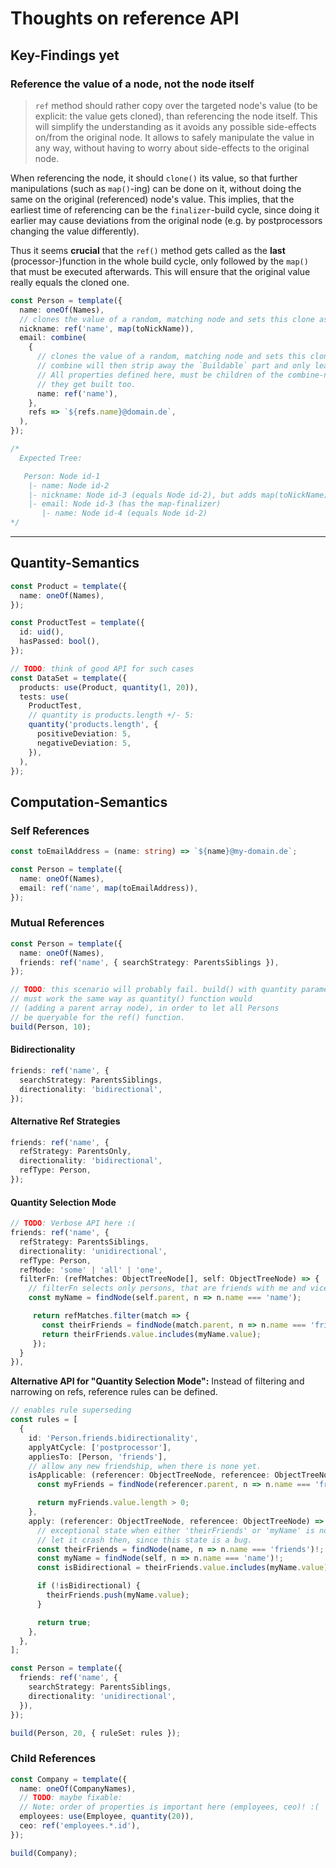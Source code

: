 # Thoughts on reference API

## Key-Findings yet

### Reference the value of a node, not the node itself

> `ref` method should rather copy over the targeted node's value (to be explicit: the value gets cloned), than referencing the node itself. This will simplify the understanding as it avoids any possible side-effects on/from the original node. It allows to safely manipulate the value in any way, without having to worry about side-effects to the original node.

When referencing the node, it should `clone()` its value, so that further manipulations (such as `map()`-ing) can be done on it, without doing the same on the original (referenced) node's value. This implies, that the earliest time of referencing can be the `finalizer`-build cycle, since doing it earlier may cause deviations from the original node (e.g. by postprocessors changing the value differently).

Thus it seems **crucial** that the `ref()` method gets called as the **last** (processor-)function in the whole build cycle, only followed by the `map()` that must be executed afterwards. This will ensure that the original value really equals the cloned one.

```ts
const Person = template({
  name: oneOf(Names),
  // clones the value of a random, matching node and sets this clone as its value
  nickname: ref('name', map(toNickName)),
  email: combine(
    {
      // clones the value of a random, matching node and sets this clone as its value
      // combine will then strip away the `Buildable` part and only leaves the value over.
      // All properties defined here, must be children of the combine-node, so that
      // they get built too.
      name: ref('name'),
    },
    refs => `${refs.name}@domain.de`,
  ),
});

/*
  Expected Tree:

   Person: Node id-1
    |- name: Node id-2
    |- nickname: Node id-3 (equals Node id-2), but adds map(toNickName) to the finalizers. 
    |- email: Node id-3 (has the map-finalizer)
       |- name: Node id-4 (equals Node id-2)
*/
```

---

## Quantity-Semantics

```ts
const Product = template({
  name: oneOf(Names),
});

const ProductTest = template({
  id: uid(),
  hasPassed: bool(),
});

// TODO: think of good API for such cases
const DataSet = template({
  products: use(Product, quantity(1, 20)),
  tests: use(
    ProductTest,
    // quantity is products.length +/- 5:
    quantity('products.length', {
      positiveDeviation: 5,
      negativeDeviation: 5,
    }),
  ),
});
```

## Computation-Semantics

### Self References

```ts
const toEmailAddress = (name: string) => `${name}@my-domain.de`;

const Person = template({
  name: oneOf(Names),
  email: ref('name', map(toEmailAddress)),
});
```

### Mutual References

```ts
const Person = template({
  name: oneOf(Names),
  friends: ref('name', { searchStrategy: ParentsSiblings }),
});

// TODO: this scenario will probably fail. build() with quantity parameter
// must work the same way as quantity() function would
// (adding a parent array node), in order to let all Persons
// be queryable for the ref() function.
build(Person, 10);
```

#### Bidirectionality

```ts
friends: ref('name', {
  searchStrategy: ParentsSiblings,
  directionality: 'bidirectional',
});
```

#### Alternative Ref Strategies

```ts
friends: ref('name', {
  refStrategy: ParentsOnly,
  directionality: 'bidirectional',
  refType: Person,
});
```

#### Quantity Selection Mode

```ts
// TODO: Verbose API here :(
friends: ref('name', {
  refStrategy: ParentsSiblings,
  directionality: 'unidirectional',
  refType: Person,
  refMode: 'some' | 'all' | 'one',
  filterFn: (refMatches: ObjectTreeNode[], self: ObjectTreeNode) => {
    // filterFn selects only persons, that are friends with me and vice versa
    const myName = findNode(self.parent, n => n.name === 'name');

     return refMatches.filter(match => {
       const theirFriends = findNode(match.parent, n => n.name === 'friends');
       return theirFriends.value.includes(myName.value);
     });
  }
}),
```

**Alternative API for "Quantity Selection Mode":** Instead of filtering and narrowing on refs, reference rules can be defined.

```ts
// enables rule superseding
const rules = [
  {
    id: 'Person.friends.bidirectionality',
    applyAtCycle: ['postprocessor'],
    appliesTo: [Person, 'friends'],
    // allow any new friendship, when there is none yet.
    isApplicable: (referencer: ObjectTreeNode, referencee: ObjectTreeNode) => {
      const myFriends = findNode(referencer.parent, n => n.name === 'friends');

      return myFriends.value.length > 0;
    },
    apply: (referencer: ObjectTreeNode, referencee: ObjectTreeNode) => {
      // exceptional state when either 'theirFriends' or 'myName' is not defined,
      // let it crash then, since this state is a bug.
      const theirFriends = findNode(name, n => n.name === 'friends')!;
      const myName = findNode(self, n => n.name === 'name')!;
      const isBidirectional = theirFriends.value.includes(myName.value);

      if (!isBidirectional) {
        theirFriends.push(myName.value);
      }

      return true;
    },
  },
];

const Person = template({
  friends: ref('name', {
    searchStrategy: ParentsSiblings,
    directionality: 'unidirectional',
  }),
});

build(Person, 20, { ruleSet: rules });
```

### Child References

```ts
const Company = template({
  name: oneOf(CompanyNames),
  // TODO: maybe fixable:
  // Note: order of properties is important here (employees, ceo)! :(
  employees: use(Employee, quantity(20)),
  ceo: ref('employees.*.id'),
});

build(Company);
```
